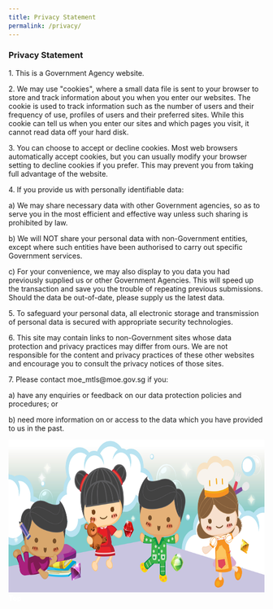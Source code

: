 ```yaml
---
title: Privacy Statement
permalink: /privacy/
---
```

<h3>  Privacy Statement </h3>

<p>1.	This is a Government Agency website.</p>

<p>2.	We may use "cookies", where a small data file is sent to your browser to store and track information about you when you enter our websites. The cookie is used to track information such as the number of users and their frequency of use, profiles of users and their preferred sites. While this cookie can tell us when you enter our sites and which pages you visit, it cannot read data off your hard disk.</p>

<p>3.	You can choose to accept or decline cookies. Most web browsers automatically accept cookies, but you can usually modify your browser setting to decline cookies if you prefer. This may prevent you from taking full advantage of the website.</p>

<p>4.	If you provide us with personally identifiable data:
 
a)	We may share necessary data with other Government agencies, so as to serve you in the most efficient and effective way unless such sharing is prohibited by law.

b)	We will NOT share your personal data with non-Government entities, except where such entities have been authorised to carry out specific Government services.

c)	For your convenience, we may also display to you data you had previously supplied us or other Government Agencies. This will speed up the transaction and save you the trouble of repeating previous submissions. Should the data be out-of-date, please supply us the latest data.</p>

<p>5.	To safeguard your personal data, all electronic storage and transmission of personal data is secured with appropriate security technologies.</p>

<p>6.	This site may contain links to non-Government sites whose data protection and privacy practices may differ from ours. We are not responsible for the content and privacy practices of these other websites and encourage you to consult the privacy notices of those sites.</p>

<p>7.	Please contact moe_mtls@moe.gov.sg if you:

a)	have any enquiries or feedback on our data protection policies and procedures; or <br/>

b)	need more information on or access to the data which you have provided to us in the past. </p>


 <img src="images/New_footer.jpg" class="Image" width="1000" height="300">
<div class="btntop"><a href="#top" style="text-decoration:none;"><span style="color:white"><b>Top</b></span></a></div>
